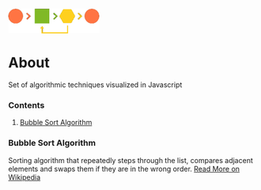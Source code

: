 <a align="center" href="https://gxvr.github.io/Algorithm-Nuggets/"> <img src="https://raw.githubusercontent.com/gxvr/Algorithm-Nuggets/master/algorithm.png" style="max-width:100%;" height="50"></a>

# About
Set of algorithmic techniques visualized in Javascript

### Contents

1. [Bubble Sort Algorithm](#bubble-sort-algorithm)


### Bubble Sort Algorithm
Sorting algorithm that repeatedly steps through the list, compares adjacent elements and swaps them if they are in the wrong order.
[Read More on Wikipedia](https://en.wikipedia.org/wiki/Bubble_sort)
